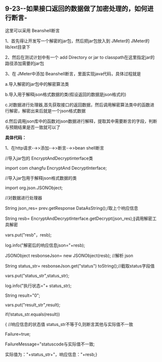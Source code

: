 ## 9-23--如果接口返回的数据做了加密处理的，如何进行断言-

这里可以采用 Beanshell断言

1、首先得让开发写一个解密的jar包，然后把jar包放入到 JMeter的 JMeter的lib/ext目录下

2、然后在测试计划中有一个 add Directory or jar to classpath在这里指定jar的路径添加需要的jar包

3、在 JMeter中添加 Beanshell断言，里面实现java代码，具体过程就是

a.导入解密的jar包中的解密算法类

b.导入用于解释json格式数据的类(假设返回的数据是json格式的)

c.对数据进行处理器,首先获取接口的返回数据，然后调用解密算法类中的函数进行解密，解密出来后就是一个json格式数据

d.然后调用json库中的函数对json数据进行解释，提取其中需要断言的字段，判断与预期结果是否一致就可以了

**具体代码：**

1、在http请求-→>添加-→>断言-→>bean shell断言

//导入jar包的 EncryptAndDecryptinterface类

import com changfu EncryptAnd DecryptInterface;

//导入jar包用于解释json格式数据的类

import org.json.JSONObject;

//对数据进行处理器

String json_res= prev.getResponse DataAsString();/取上个响应信息

String resb= EncryptAndDecryptlnterface.getDecrypt(json_res);∥调用解密工具解密

vars.put("resb"，resb);

log.info("解密后的响应信息json="+resb);

JSONObject resbonseJson= new JSONObject(resb); //解析 json

String status_str= resbonseJson.get("status") toString();//截取status字段值

vars.put("status_str",status_str);

log.info("执行状态="+ status_str);

String result="0";

vars.put("result_str",result);

if(!status_str.equals(result))

{ //响应信息的状态值 status_str不等于0,则断言其他与实际值不一致

Failure=true;

FailureMessage="statuscode与实际值不一致;

实际值为："+status_str+"，响应信息："+resb;}
